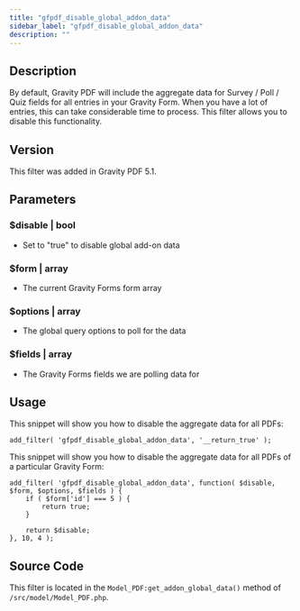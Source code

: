 ```yaml
---
title: "gfpdf_disable_global_addon_data"
sidebar_label: "gfpdf_disable_global_addon_data"
description: ""
---
```




## Description 

By default, Gravity PDF will include the aggregate data for Survey / Poll / Quiz fields for all entries in your Gravity Form. When you have a lot of entries, this can take considerable time to process. This filter allows you to disable this functionality.

## Version 

This filter was added in Gravity PDF 5.1.

## Parameters 

### $disable | bool
*  Set to "true" to disable global add-on data

### $form | array
*  The current Gravity Forms form array

### $options | array
*  The global query options to poll for the data

### $fields | array 
*  The Gravity Forms fields we are polling data for

## Usage 

This snippet will show you how to disable the aggregate data for all PDFs:

```
add_filter( 'gfpdf_disable_global_addon_data', '__return_true' );
```

This snippet will show you how to disable the aggregate data for all PDFs of a particular Gravity Form:

```
add_filter( 'gfpdf_disable_global_addon_data', function( $disable, $form, $options, $fields ) {
    if ( $form['id'] === 5 ) {
        return true;
    }

    return $disable;
}, 10, 4 );
```

## Source Code 

This filter is located in the `Model_PDF:get_addon_global_data()` method of `/src/model/Model_PDF.php`.